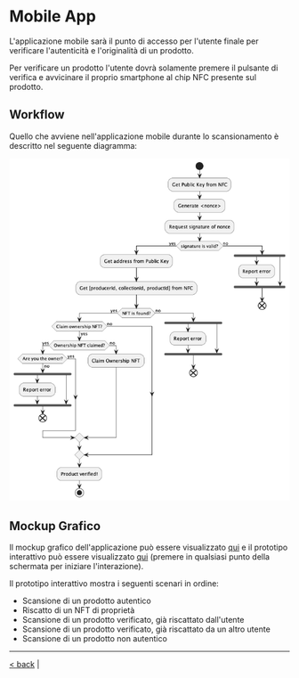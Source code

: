 # Mobile App

L'applicazione mobile sarà il punto di accesso per l'utente finale per verificare l'autenticità e l'originalità di un prodotto.

Per verificare un prodotto l'utente dovrà solamente premere il pulsante di verifica e avvicinare il proprio smartphone al chip NFC presente sul prodotto.

## Workflow

Quello che avviene nell'applicazione mobile durante lo scansionamento è descritto nel seguente diagramma:

<p align="center">
    <img src="../diagrams/out/mobile-workflow/mobile-workflow.png" alt="mobile app workflow">
</p>

## Mockup Grafico

Il mockup grafico dell'applicazione può essere visualizzato [qui](https://www.figma.com/file/pfKjegMWyvKefAlKYeGRi9/Radix?type=design&node-id=0%3A1&mode=design&t=Fq0trQShQRQt8ie3-1) e il prototipo interattivo può essere visualizzato [qui](https://www.figma.com/proto/pfKjegMWyvKefAlKYeGRi9/Radix?type=design&node-id=1-115&t=UXcKAo1JpIvFimpy-1&scaling=scale-down&page-id=0%3A1&starting-point-node-id=1%3A115&mode=design) (premere in qualsiasi punto della schermata per iniziare l'interazione).

Il prototipo interattivo mostra i seguenti scenari in ordine:

- Scansione di un prodotto autentico
- Riscatto di un NFT di proprietà
- Scansione di un prodotto verificato, già riscattato dall'utente
- Scansione di un prodotto verificato, già riscattato da un altro utente
- Scansione di un prodotto non autentico

<hr>

[< back](./smart_contract.md) |